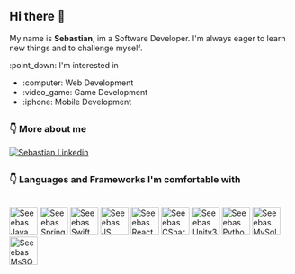 ## Hi there 👋

My name is **Sebastian**, im a Software Developer. I'm always eager to learn new things and to challenge myself.


<p>:point_down: I'm interested in</p>
<ul>
 <li>:computer: Web Development </li>
<li>:video_game: Game Development </li>
 <li>:iphone: Mobile Development </li>
</ul>
 
 ##

### :point_down: More about me

<a href="https://www.linkedin.com/in/sebastian-cheregi/">
  <img alt="Sebastian Linkedin" src="https://img.shields.io/badge/LinkedIn-0077B5?style=for-the-badge&logo=linkedin&logoColor=white" />
  </a>
<br>

##

### :point_down:  **Languages** and **Frameworks** I'm comfortable with
<br>
<div style="display:inline:blocked">
  <img alt="Seeebas Java"  height="50" width="50" src="https://cdn.jsdelivr.net/gh/devicons/devicon/icons/java/java-original.svg" />
  <img alt="Seeebas Spring"  height="50" width="50" src="https://cdn.jsdelivr.net/gh/devicons/devicon/icons/spring/spring-original.svg" />
  <img alt="Seeebas Swift"  height="50" width="50" src="https://cdn.jsdelivr.net/gh/devicons/devicon/icons/swift/swift-original.svg" />
  <img alt="Seeebas JS"  height="50" width="50" src="https://cdn.jsdelivr.net/gh/devicons/devicon/icons/javascript/javascript-plain.svg" />
  <img alt="Seeebas React"  height="50" width="50" src="https://cdn.jsdelivr.net/gh/devicons/devicon/icons/react/react-original.svg" />
  <img alt="Seeebas CSharp"  height="50" width="50" src="https://cdn.jsdelivr.net/gh/devicons/devicon/icons/csharp/csharp-original.svg" />
  <img alt="Seeebas Unity3d" height="50" width="50" src="https://cdn.jsdelivr.net/gh/devicons/devicon/icons/unity/unity-original.svg" />
  <img alt="Seeebas Python"  height="50" width="50" src="https://cdn.jsdelivr.net/gh/devicons/devicon/icons/python/python-original.svg" />
  <img alt="Seeebas MySql"  height="50" width="50" src="https://cdn.jsdelivr.net/gh/devicons/devicon/icons/mysql/mysql-original.svg" />
  <img alt="Seeebas MsSQL"  height="50" width="50" src="https://cdn.jsdelivr.net/gh/devicons/devicon/icons/microsoftsqlserver/microsoftsqlserver-plain-wordmark.svg" />
</div>

##
